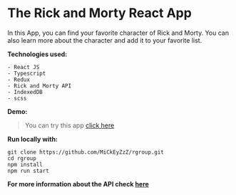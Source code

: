 # The Rick and Morty React App

In this App, you can find your favorite character of Rick and Morty. 
You can also learn more about the character and add it to your favorite list. 

**Technologies used:**
```
- React JS
- Typescript
- Redux
- Rick and Morty API
- IndexedDB
- scss
```

**Demo:**
>You can try this app [click here]()

**Run locally with:**

```
git clone https://github.com/MiCkEyZzZ/rgroup.git
cd rgroup
npm install
npm run start
```

**For more information about the API check [here](https://github.com/afuh/rick-and-morty-api)**
